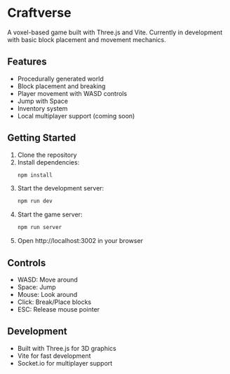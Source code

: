 # Craftverse

A voxel-based game built with Three.js and Vite. Currently in development with basic block placement and movement mechanics.

## Features

- Procedurally generated world
- Block placement and breaking
- Player movement with WASD controls
- Jump with Space
- Inventory system
- Local multiplayer support (coming soon)

## Getting Started

1. Clone the repository
2. Install dependencies:
   ```bash
   npm install
   ```
3. Start the development server:
   ```bash
   npm run dev
   ```
4. Start the game server:
   ```bash
   npm run server
   ```
5. Open http://localhost:3002 in your browser

## Controls

- WASD: Move around
- Space: Jump
- Mouse: Look around
- Click: Break/Place blocks
- ESC: Release mouse pointer

## Development

- Built with Three.js for 3D graphics
- Vite for fast development
- Socket.io for multiplayer support
